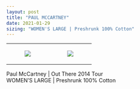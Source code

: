 ```yaml
---
layout: post
title: "PAUL MCCARTNEY"
date: 2021-01-29
sizing: "WOMEN'S LARGE | Preshrunk 100% Cotton"
---
```




<table style="width:100%;"><tr><td style="vertical-align:top;">
      <figure class="tmblr-full" data-orig-height="2048" data-orig-width="1365" data-orig-src="https://concertshirts.netlify.app/shirts/0577/0577-01.jpg"><img src="https://64.media.tumblr.com/d3dcd8c3c9acf37720043c251a907303/fa673037120622f8-4c/s540x810/17c5dd10bf28942f6a3371796dbbfce10e3421cb.jpg" data-orig-height="2048" data-orig-width="1365" data-orig-src="https://concertshirts.netlify.app/shirts/0577/0577-01.jpg"/></figure></td>
    <td style="vertical-align:top;">
      <figure class="tmblr-full" data-orig-height="2048" data-orig-width="1365" data-orig-src="https://concertshirts.netlify.app/shirts/0577/0577-02.jpg"><img src="https://64.media.tumblr.com/8c252c378cc2331a8748378a0b28c803/fa673037120622f8-5b/s540x810/53c8244715f686e8e2ed09ba73bf2d92eb2c242c.jpg" data-orig-height="2048" data-orig-width="1365" data-orig-src="https://concertshirts.netlify.app/shirts/0577/0577-02.jpg"/></figure></td>
  </tr></table><p>
  Paul McCartney | Out There 2014 Tour<br/>WOMEN&rsquo;S LARGE | Preshrunk 100% Cotton
</p>
